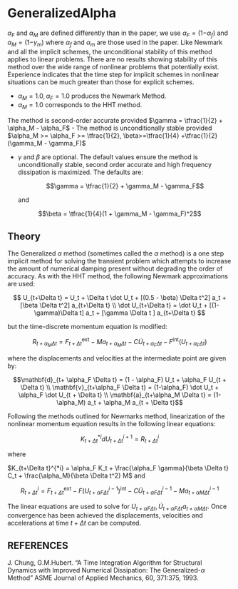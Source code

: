 <h1 id="generalizedalpha">GeneralizedAlpha</h1>
<p><span class="math inline"><em>α</em><sub><em>F</em></sub></span> and
<span class="math inline"><em>α</em><sub><em>M</em></sub></span> are
defined differently than in the paper, we use <span
class="math inline"><em>α</em><sub><em>F</em></sub> = (1−<em>α</em><sub><em>f</em></sub>)</span>
and <span
class="math inline"><em>α</em><sub><em>M</em></sub> = (1−<em>γ</em><sub><em>m</em></sub>)</span>
where <span class="math inline"><em>α</em><sub><em>f</em></sub></span>
and <span class="math inline"><em>α</em><sub><em>m</em></sub></span> are
those used in the paper. Like Newmark and all the implicit schemes, the
unconditional stability of this method applies to linear problems. There
are no results showing stability of this method over the wide range of
nonlinear problems that potentially exist. Experience indicates that the
time step for implicit schemes in nonlinear situations can be much
greater than those for explicit schemes.</p>
<ul>
<li><span
class="math inline"><em>α</em><sub><em>M</em></sub> = 1.0, <em>α</em><sub><em>F</em></sub> = 1.0</span>
produces the Newmark Method.</li>
<li><span
class="math inline"><em>α</em><sub><em>M</em></sub> = 1.0</span>
corresponds to the HHT method.</li>
</ul>
<p>The method is second-order accurate provided <span
class="math inline">$\gamma = \tfrac{1}{2} + \alpha_M - \alpha_F$</span>
- The method is unconditionally stable provided <span
class="math inline">$\alpha_M &gt;= \alpha_F &gt;= \tfrac{1}{2},
\beta&gt;=\tfrac{1}{4} +\tfrac{1}{2}(\gamma_M - \gamma_F)$</span></p>
<ul>
<li><p><span class="math inline"><em>γ</em></span> and <span
class="math inline"><em>β</em></span> are optional. The default values
ensure the method is unconditionally stable, second order accurate and
high frequency dissipation is maximized. The defaults are:</p>
<p><span class="math display">$$\gamma = \tfrac{1}{2} + \gamma_M -
\gamma_F$$</span></p>
<p>and</p></li>
</ul>
<p><span class="math display">$$\beta = \tfrac{1}{4}(1 + \gamma_M -
\gamma_F)^2$$</span></p>
<h2 id="theory">Theory</h2>
<p>The Generalized <span class="math inline"><em>α</em></span> method
(sometimes called the <span class="math inline"><em>α</em></span>
method) is a one step implicit method for solving the transient problem
which attempts to increase the amount of numerical damping present
without degrading the order of accuracy. As with the HHT method, the
following Newmark approximations are used:</p>
<p><span class="math display">$$
U_{t+\Delta t} = U_t + \Delta t \dot U_t + [(0.5 - \beta) \Delta t^2]
a_t + [\beta \Delta t^2] a_{t+\Delta t} \\
\dot U_{t+\Delta t} = \dot U_t + [(1-\gamma)\Delta t] a_t + [\gamma
\Delta t ] a_{t+\Delta t}
$$</span></p>
<p>but the time-discrete momentum equation is modified:</p>
<p><span
class="math display"><em>R</em><sub><em>t</em> + <em>α</em><sub><em>M</em></sub><em>Δ</em><em>t</em></sub> = <em>F</em><sub><em>t</em> + <em>Δ</em><em>t</em></sub><sup>ext</sup> − <em>M</em><em>a</em><sub><em>t</em> + <em>α</em><sub><em>M</em></sub><em>Δ</em><em>t</em></sub> − <em>C</em><em>U̇</em><sub><em>t</em> + <em>α</em><sub><em>F</em></sub><em>Δ</em><em>t</em></sub> − <em>F</em><sup>int</sup>(<em>U</em><sub><em>t</em> + <em>α</em><sub><em>F</em></sub><em>Δ</em><em>t</em></sub>)</span></p>
<p>where the displacements and velocities at the intermediate point are
given by:</p>
<p><span class="math display">$$\mathbf{d}_{t+ \alpha_F \Delta t} = (1 -
\alpha_F) U_t + \alpha_F U_{t + \Delta t} \\
\mathbf{v}_{t+\alpha_F \Delta t} = (1-\alpha_F) \dot U_t + \alpha_F \dot
U_{t + \Delta t} \\
\mathbf{a}_{t+\alpha_M \Delta t} = (1-\alpha_M) a_t + \alpha_M a_{t +
\Delta t}$$</span></p>
<p>Following the methods outlined for Newmarks method, linearization of
the nonlinear momentum equation results in the following linear
equations:</p>
<p><span
class="math display"><em>K</em><sub><em>t</em> + <em>Δ</em><em>t</em></sub><sup>*<em>i</em></sup><em>d</em><em>U</em><sub><em>t</em> + <em>Δ</em><em>t</em></sub><sup><em>i</em> + 1</sup> = <em>R</em><sub><em>t</em> + <em>Δ</em><em>t</em></sub><sup><em>i</em></sup></span></p>
<p>where</p>
<p><span class="math inline">$K_{t+\Delta t}^{*i} = \alpha_F K_t +
\frac{\alpha_F \gamma}{\beta \Delta t} C_t + \frac{\alpha_M}{\beta
\Delta t^2} M$</span> and</p>
<p><span
class="math display"><em>R</em><sub><em>t</em> + <em>Δ</em><em>t</em></sub><sup><em>i</em></sup> = <em>F</em><sub><em>t</em> + <em>Δ</em><em>t</em></sub><sup>ext</sup> − <em>F</em>(<em>U</em><sub><em>t</em> + <em>α</em><em>F</em><em>Δ</em><em>t</em></sub><sup><em>i</em> − 1</sup>)<sup>int</sup> − <em>C</em><em>U̇</em><sub><em>t</em> + <em>α</em><em>F</em><em>Δ</em><em>t</em></sub><sup><em>i</em> − 1</sup> − <em>M</em><em>a</em><sub><em>t</em> + <em>α</em><em>M</em><em>Δ</em><em>t</em></sub><sup><em>i</em> − 1</sup></span></p>
<p>The linear equations are used to solve for <span
class="math inline"><em>U</em><sub><em>t</em> + <em>α</em><em>F</em><em>Δ</em><em>t</em></sub>, <em>U̇</em><sub><em>t</em> + <em>α</em><em>F</em><em>Δ</em><em>t</em></sub><em>a</em><sub><em>t</em> + <em>α</em><em>M</em><em>Δ</em><em>t</em></sub></span>.
Once convergence has been achieved the displacements, velocities and
accelerations at time <span
class="math inline"><em>t</em> + <em>Δ</em><em>t</em></span> can be
computed.</p>
<h2 id="references">REFERENCES</h2>
<p>J. Chung, G.M.Hubert. “A Time Integration Algorithm for Structural
Dynamics with Improved Numerical Dissipation: The Generalized-<span
class="math inline"><em>α</em></span> Method” ASME Journal of Applied
Mechanics, 60, 371:375, 1993.</p>
